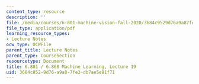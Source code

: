 ```yaml
---
content_type: resource
description: ''
file: /media/courses/6-801-machine-vision-fall-2020/3684c9529d76a9a87fe3db7ae5e91f71_MIT6_801F20_lec19.pdf
file_type: application/pdf
learning_resource_types:
- Lecture Notes
ocw_type: OCWFile
parent_title: Lecture Notes
parent_type: CourseSection
resourcetype: Document
title: 6.801 / 6.868 Machine Learning, Lecture 19
uid: 3684c952-9d76-a9a8-7fe3-db7ae5e91f71
---
```

